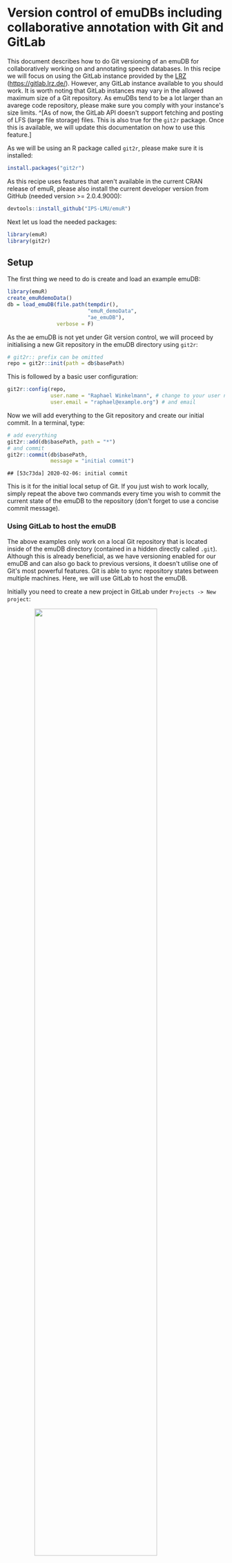 # Version control of emuDBs including collaborative annotation with Git and GitLab



This document describes how to do Git versioning of an emuDB for collaboratively working on and annotating speech databases. In this recipe we will focus on using the GitLab instance provided by the [LRZ](https://www.lrz.de/) (https://gitlab.lrz.de/). However, any GitLab instance available to you should work. It is worth noting that GitLab instances may vary in the allowed maximum size of a Git repository. As emuDBs tend to be a lot larger than an avarege code repository, please make sure you comply with your instance's size limits. ^[As of now, the GitLab API doesn't support fetching and posting of LFS (large file storage) files. This is also true for the `git2r` package. Once this is available, we will update this documentation on how to use this feature.]

As we will be using an R package called `git2r`, please make sure it is installed:


```r
install.packages("git2r")
```

As this recipe uses features that aren't available in the current CRAN release of emuR, please also install the current developer version from GitHub (needed version >= 2.0.4.9000):


```r
devtools::install_github("IPS-LMU/emuR")
```

Next let us load the needed packages:


```r
library(emuR)
library(git2r)
```

## Setup

The first thing we need to do is create and load an example emuDB:


```r
library(emuR)
create_emuRdemoData()
db = load_emuDB(file.path(tempdir(),
                          "emuR_demoData",
                          "ae_emuDB"),
                verbose = F)
```

As the ae emuDB is not yet under Git version control, we will proceed by initialising a new Git repository in the emuDB directory using `git2r`:


```r
# git2r:: prefix can be omitted
repo = git2r::init(path = db$basePath)
```

This is followed by a basic user configuration:


```r
git2r::config(repo, 
              user.name = "Raphael Winkelmann", # change to your user name
              user.email = "raphael@example.org") # and email
```

Now we will add everything to the Git repository and create our initial commit. In a terminal, type:


```r
# add everything
git2r::add(db$basePath, path = "*")
# and commit
git2r::commit(db$basePath, 
              message = "initial commit")
```

```
## [53c73da] 2020-02-06: initial commit
```

This is it for the initial local setup of Git. If you just wish to work locally, simply repeat the above two commands every time you wish to commit the current state of the emuDB to the repository (don't forget to use a concise commit message).

### Using GitLab to host the emuDB

The above examples only work on a local Git repository that is located inside of the emuDB directory (contained in a hidden directly called `.git`). Although this is already beneficial, as we have versioning enabled for our emuDB and can also go back to previous versions, it doesn't utilise one of Git's most powerful features. Git is able to sync repository states between multiple machines. Here, we will use GitLab to host the emuDB.

Initially you need to create a new project in GitLab under `Projects -> New project`:

<img src="pics/GitLab-newProject1.png" width="75%" style="display: block; margin: auto;" />

that has the same name as the emuDB:

<img src="pics/GitLab-newProject2.png" width="75%" style="display: block; margin: auto;" />

Make sure to change the `Project slug` to match the casing (\_emuDB vs. emudb) of the database suffix. The URL of the repository should now be something like: https://gitlab.lrz.de/raphywink/ae_emuDB.git. Next, we will add the newly created remote repo to the configuration of the local repo. In the R console type:


```r
git2r::remote_add(db$basePath, 
                  name = "origin", 
                  url = "https://gitlab.lrz.de/raphywink/ae_emuDB.git")
```

To be allowed to push to the remote repository we will use personal access tokens provided by GitLab. In GitLab, navigate to `Settings` -> `Access Tokens` and create a personal access token with a fitting name and an **api** scope.

<img src="pics/GitLab-AccessTokens.png" width="75%" style="display: block; margin: auto;" />

Once a private token was created and copied, add the following line to your `$HOME/.Renviron` file (the location of the `.Renviron` file may vary on Windows):


```r
GITLAB_PAT="reQFspQnbCHbvTfHjwfP" # replace with own access token
```

The `.Renviron` file is read during R's start-up – therefore you need to close and reopen RStudio. Adding the token to your `.Renviron` file has the advantage that you will not have to include it in your R scripts, which allows you to share these scripts without the need to redact the secret token.

A note on security: Personal access tokens like the above grant full access to your GitLab account. It is therefore to be treated the same way a password is! In other words: Is is meant for your eyes only. If a token gets lost or stolen, please revoke the token immediately (GitLab: `Settings` -> `Access Tokens` -> `Revoke`)!!!!

Now that the token is set up, we can use it to push the emuDB to the GitLab instance:


```r
git2r::push(db$basePath, 
            name = "origin",
            refspec = "refs/heads/master",
            set_upstream = TRUE,
            credentials = git2r::cred_token(token = "GITLAB_PAT"))
```

To pull any changes from the remote repository, simply type:


```r
git2r::pull(db$basePath, 
            credentials = git2r::cred_token(token = "GITLAB_PAT"))
```

## Collaborating with others

If you wish others to access and/or collaborate with you on the database, you simply have to add them as "Project members" in GitLab. Under `Project -> Settings -> Members`, select your collaborator and choose "Maintainer" (read and write access) as their role permission:

<img src="pics/GitLab-addMember.png" width="75%" style="display: block; margin: auto;" />

Once this is set, the collaborator is able to clone the repository using their own credentials (they have to create a personal access token just like you did, see above):


```r
git2r::clone(url = "https://gitlab.lrz.de/raphywink/ae_emuDB.git",
             local_path = "save/in/this/dir",
             credentials = git2r::cred_token(token = "GITLAB_PAT"))
```

### Default work-flow

When collaborating with multiple people, it is usually a good idea to do the following:

1.) **every time** before you start working on an emuDB, get the newest version:


```r
git2r::pull(db$basePath, 
            credentials = git2r::cred_token(token = "GITLAB_PAT"))
```

2.) once you have made changes that you wish to share, create a new commit and push it to the remote repository so the others can access your changes:


```r
# add everything with "*"
git2r::add(db$basePath, "*")
git2r::commit(db$basePath, 
              message = "added new bundleList")
```

Once again, remember to write a helpful and concise commit message.


### Assigning bundles to annotators

How the EMU-SDMS handles user management/collaborative annotations is quite simple. Within an emuDB you can create an optional directory called `bundleLists/`. Within that directory you can place so-called bundle list JSON files. An example of such a file is shown below.


```json
[
    {
        "session": "0000",
        "name": "msajc012",
        "comment": "vowel offset unclear",
        "finishedEditing": false
    },
    {
        "session": "0000",
        "name": "msajc010",
        "comment": "",
        "finishedEditing": false
    }
...
```

These files describe, what bundles are allocated to a certain user. The name of the files indicate which user the assignment belongs to e.g. `raphael.winkelmann_bundleList.json`. As of emuR version 2.0.4.9000 (currently only available on GitHub with `devtools::install_github("IPS-LMU/emuR")`) it is possible to read and write these bundle lists:


```r
# list all files in session "0000"
bndls = list_bundles(db, 
                     session = "0000")
# write these to a bundle list called raphael.winkelmann
# therefore assigning them to that user 
write_bundleList(db, 
                 name = "raphael.winkelmann", 
                 bndls)
```

```
## [1] "INFO: No bundleList dir found in emuDB (path: /private/var/folders/yk/8z9tn7kx6hbcg_9n4c1sld980000gn/T/RtmpRgKgcK/emuR_demoData/ae_emuDB/bundleLists)! Creating directory..."
```

```r
# and read that bundle list to check its content
read_bundleList(db, 
                name = "raphael.winkelmann")
```

```
## # A tibble: 7 x 4
##   session name     comment finishedEditing
##   <chr>   <chr>    <chr>   <lgl>          
## 1 0000    msajc003 ""      FALSE          
## 2 0000    msajc010 ""      FALSE          
## 3 0000    msajc012 ""      FALSE          
## 4 0000    msajc015 ""      FALSE          
## 5 0000    msajc022 ""      FALSE          
## 6 0000    msajc023 ""      FALSE          
## 7 0000    msajc057 ""      FALSE
```

This newly created `raphael.winkelmann_bundleList.json` file now has to be added to the repository, commited and pushed to GitLab:


```r
# add everything with "*" as nothing else has changed
git2r::add(db$basePath, "*")
git2r::commit(db$basePath, 
              message = "added new bundleList")
# and push to GitLab
git2r::push(db$basePath, 
            credentials = git2r::cred_token(token = "GITLAB_PAT"))
```

Next, the annotator would have to be added to the GitLab repository as a collaborator so she/he has read and write access.

### Pointing the EMU-webApp to the GitLab repository

As of version 1.1.0 of the EMU-webApp it can communicate directly with a emuDB repository hosted by GitLab. Pointing the EMU-webApp to a GitLab repository is achieved using URL parameters. The URL parameters are as follows:

- `autoConnect=true`: automatically connect to the instance (obligatory)
- `comMode=GITLAB`: communication mode = "GITLAB" (using the GitLab API)
- `gitlabURL=https://gitlab.lrz.de`: URL of GitLab instance
- `projectID=44728`: project ID (see project page of GitLab to determine the project's ID)
- `emuDBname=ae`: name of the emuDB (used to identify the prefix of the `_DBconfig.json` file)
- `bundleListName=raphael.winkelmann`: name of bundleList to access
- `privateToken=reQFspQnbCHbvTfHjwfP`: used for read and write access (**Do not share your own personal access token; tell the annotators to insert their own instead!**)

These URL parameters are then used to construct a URL like the following: https://ips-lmu.github.io/EMU-webApp/?autoConnect=true&comMode=GITLAB&gitlabURL=https:%2F%2Fgitlab.lrz.de&projectID=44728&emuDBname=ae&bundleListName=test.user&privateToken=reQFspQnbCHbvTfHjwfP

This step is usually performed by the project maintainer and the URLs are simply sent to the various annotators in the project. The only parameters the annotators have to set themselves is their `privateToken`s. Once the link is opened in a browser, the EMU-webApp will have full read and write access to the repository and should open the first bundle in the bundle list automatically. While saving a bundle, a new commit with all updates is added to the repository.

#### Caveat

As the annotators have full read and write access to the GitLab emuDB repository, they could in theory edit/delete things that were not assigned to them via the bundle list mechanism. Currently the only way to avoid this is by creating separate emuDB repos for each annotator. However, remember that you are using a distributed Git repository, so in most cases you can simply go back in time if something gets deleted.


### What about my R scripts / other files?

Although ultimately up to the user (the possibilities with Git are basically endless), we recommend keeping the analysis scripts separate from the emuDB for a better separation of concerns (e.g. you might want to share your database but not your "messy" analysis script :-)). This can for example be done using a new R Studio project (`File -> New Project...` in R Studio) which once again is put under Git version control (usually no Git-LFS necessary). If a combination of the emuDB and the analysis Project is desired, I would recommend looking into Git submodules: https://git-scm.com/book/en/v2/Git-Tools-Submodules
